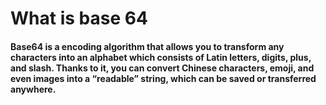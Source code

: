 <h1>What is base 64</h1>

<h4>
Base64 is a encoding algorithm that allows you to transform any characters into an alphabet which consists of Latin letters, digits, plus, and slash. Thanks to it, you can convert Chinese characters, emoji, and even images into a “readable” string, which can be saved or transferred anywhere.
</h4>